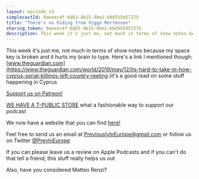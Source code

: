 ```yaml
---
layout: episode_v3
simplecastId: 0aeeec4f-6d63-4b15-9be2-b8d555d57275
title: "There's no hiding from Viggo Mortensen"
sharing_token: 0aeeec4f-6d63-4b15-9be2-b8d555d57275
description: This week it's just me, not much in terms of show notes because my space key is broken and it hurts my brain to type.
---
```


This week it's just me, not much in terms of show notes because my space key is broken and it hurts my brain to type. Here's a link I mentioned though: [www.theguardian.com](https://www.theguardian.com/world/2019/may/12/its-hard-to-take-in-how-cyprus-serial-killings-left-country-reeling )it's a good read on some stuff happening in Cyprus

[Support us on Patreon!][5]

[WE HAVE A T-PUBLIC STORE][1] what a fashionable way to support our podcast

We now have a website that you can find [here!][2]

Feel free to send us an email at [PreviouslyInEurope@gmail.com][3] or follow us on Twitter [@PrevInEurope][4]

If you can please leave us a review on Apple Podcasts and if you can't do that tell a friend, this stuff really helps us out

Also, have you considered Matteo Renzi? 

  [1]:https://www.teepublic.com/user/previneurope
  [2]:http://previouslyineurope.eu/
  [3]:https://previouslyineurope@gmail.com
  [4]: https://twitter.com/PrevInEurope
  [5]: https://www.patreon.com/previouslyineurope
